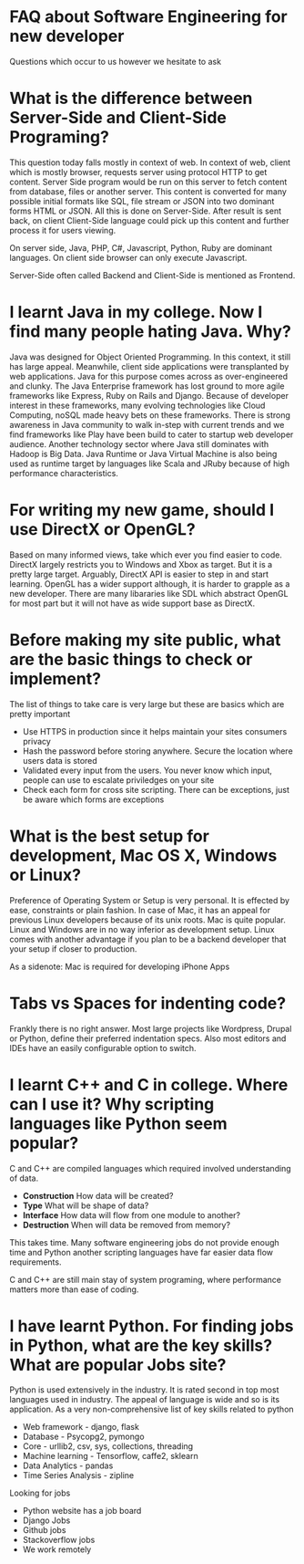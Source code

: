 # FAQ about Software Engineering for new developer
Questions which occur to us however we hesitate to ask

What is the difference between Server-Side and Client-Side Programing?
======================================================================
This question today falls mostly in context of web. In context of web, client which is mostly browser, requests server using protocol HTTP to get content. Server Side program would be run on this server to fetch content from database, files or another server. This content is converted for many possible initial formats like SQL, file stream or JSON into two dominant forms HTML or JSON. All this is done on Server-Side. After result is sent back, on client Client-Side language could pick up this content and further process it for users viewing. 

On server side, Java, PHP, C#, Javascript, Python, Ruby are dominant languages. On client side browser can only execute Javascript.

Server-Side often called Backend and Client-Side is mentioned as Frontend.

I learnt Java in my college. Now I find many people hating Java. Why?
=====================================================================
Java was designed for Object Oriented Programming. In this context, it still has large appeal. Meanwhile, client side applications were transplanted by web applications. Java for this purpose comes across as over-engineered and clunky. The Java Enterprise framework has lost ground to more agile frameworks like Express, Ruby on Rails and Django. Because of developer interest in these frameworks, many evolving technologies like Cloud Computing, noSQL made heavy bets on these frameworks. There is strong awareness in Java community to walk in-step with current trends and we find frameworks like Play have been build to cater to startup web developer audience. Another technology sector where Java still dominates with Hadoop is Big Data. Java Runtime or Java Virtual Machine is also being used as runtime target by languages like Scala and JRuby because of high performance characteristics.

For writing my new game, should I use DirectX or OpenGL?
========================================================
Based on many informed views, take which ever you find easier to code. DirectX largely restricts you to Windows and Xbox as target. But it is a pretty large target. Arguably, DirectX API is easier to step in and start learning. OpenGL has a wider support although, it is harder to grapple as a new developer. There are many libararies like SDL which abstract OpenGL for most part but it will not have as wide support base as DirectX.

Before making my site public, what are the basic things to check or implement?
==============================================================================
 The list of things to take care is very large but these are basics which are pretty important

 * Use HTTPS in production since it helps maintain your sites consumers privacy 
 * Hash the password before storing anywhere. Secure the location where users data is stored
 * Validated every input from the users. You never know which input, people can use to escalate priviledges on your site
 * Check each form for cross site scripting. There can be exceptions, just be aware which forms are exceptions

What is the best setup for development, Mac OS X, Windows or Linux?
===================================================================
Preference of Operating System or Setup is very personal. It is effected by ease, constraints or plain fashion. In case of Mac, it has an appeal for previous Linux developers because of its unix roots. Mac is quite popular. Linux and Windows are in no way inferior as development setup. Linux comes with another advantage if you plan to be a backend developer that your setup if closer to production.

As a sidenote: Mac is required for developing iPhone Apps

Tabs vs Spaces for indenting code?
==================================
Frankly there is no right answer. Most large projects like Wordpress, Drupal or Python, define their preferred indentation specs. Also most editors and IDEs have an easily configurable option to switch.

I learnt C++ and C in college. Where can I use it? Why scripting languages like Python seem popular?
====================================================================================================
C and C++ are compiled languages which required involved understanding of data. 

* **Construction** How data will be created? 
* **Type** What will be shape of data?
* **Interface** How data will flow from one module to another?
* **Destruction** When will data be removed from memory?

This takes time. Many software engineering jobs do not provide enough time and Python another scripting languages have far easier data flow requirements. 

C and C++ are still main stay of system programing, where performance matters more than ease of coding.

I have learnt Python. For finding jobs in Python, what are the key skills? What are popular Jobs site?
======================================================================================================
Python is used extensively in the industry. It is rated second in top most languages used in industry. The appeal of language is wide and so is its application. As a very non-comprehensive list of key skills related to python

* Web framework - django, flask
* Database - Psycopg2, pymongo
* Core - urllib2, csv, sys, collections, threading
* Machine learning - Tensorflow, caffe2, sklearn
* Data Analytics - pandas
* Time Series Analysis - zipline

Looking for jobs 

* Python website has a job board
* Django Jobs
* Github jobs
* Stackoverflow jobs
* We work remotely








